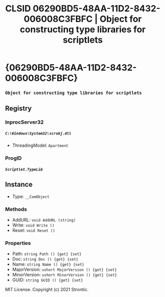 ﻿---
title: "CLSID 06290BD5-48AA-11D2-8432-006008C3FBFC | Object for constructing type libraries for scriptlets"
excerpt: What is COM-Object CLSID 06290BD5-48AA-11D2-8432-006008C3FBFC?
---

# {06290BD5-48AA-11D2-8432-006008C3FBFC}

### `Object for constructing type libraries for scriptlets`

## Registry


### InprocServer32

##### `C:\Windows\System32\scrobj.dll`
* ThreadingModel: `Apartment`

### ProgID

##### `Scriptlet.TypeLib`

## Instance

* Type: `__ComObject`

### Methods

* AddURL: `void AddURL (string)`
* Write: `void Write ()`
* Reset: `void Reset ()`

### Properties

* Path: `string Path () {get} {set} `
* Doc: `string Doc () {get} {set} `
* Name: `string Name () {get} {set} `
* MajorVersion: `ushort MajorVersion () {get} {set} `
* MinorVersion: `ushort MinorVersion () {get} {set} `
* GUID: `string GUID () {get} {set} `

MIT License. Copyright (c) 2021 Strontic.


